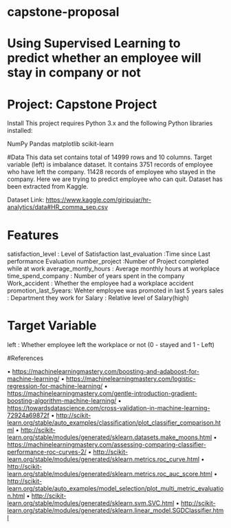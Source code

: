 # capstone-proposal
# Using Supervised Learning to predict whether an employee will stay in company or not
# Project: Capstone Project
Install
This project requires Python 3.x and the following Python libraries installed:

NumPy
Pandas
matplotlib
scikit-learn

#Data
This data set contains total of 14999 rows and 10 columns. Target variable (left) is imbalance dataset. It contains 3751 records of employee who have left the company. 11428 records of employee who stayed in the company. Here we are trying to predict employee who can quit. Dataset has been extracted from Kaggle.

Dataset Link: https://www.kaggle.com/giripujar/hr-analytics/data#HR_comma_sep.csv 

# Features
satisfaction_level : Level of Satisfaction
last_evaluation :Time since Last performance Evaluation
number_project :Number of Project completed while at work
average_montly_hours : Average monthly hours at workplace
time_spend_company : Number of years spent in the company
Work_accident : Whether the employee had a workplace accident
promotion_last_5years: Wehter employee was promoted in last 5 years
sales : Department they work for
Salary : Relative level of Salary(high)
# Target Variable

left : Whether employee left the workplace or not (0 - stayed and 1 - Left)

#References

•	https://machinelearningmastery.com/boosting-and-adaboost-for-machine-learning/
•	https://machinelearningmastery.com/logistic-regression-for-machine-learning/
•	https://machinelearningmastery.com/gentle-introduction-gradient-boosting-algorithm-machine-learning/
•	https://towardsdatascience.com/cross-validation-in-machine-learning-72924a69872f
•	http://scikit-learn.org/stable/auto_examples/classification/plot_classifier_comparison.html
•	http://scikit-learn.org/stable/modules/generated/sklearn.datasets.make_moons.html
•	https://machinelearningmastery.com/assessing-comparing-classifier-performance-roc-curves-2/
•	http://scikit-learn.org/stable/modules/generated/sklearn.metrics.roc_curve.html
•	http://scikit-learn.org/stable/modules/generated/sklearn.metrics.roc_auc_score.html
•	http://scikit-learn.org/stable/auto_examples/model_selection/plot_multi_metric_evaluation.html
•	http://scikit-learn.org/stable/modules/generated/sklearn.svm.SVC.html
•	http://scikit-learn.org/stable/modules/generated/sklearn.linear_model.SGDClassifier.html

